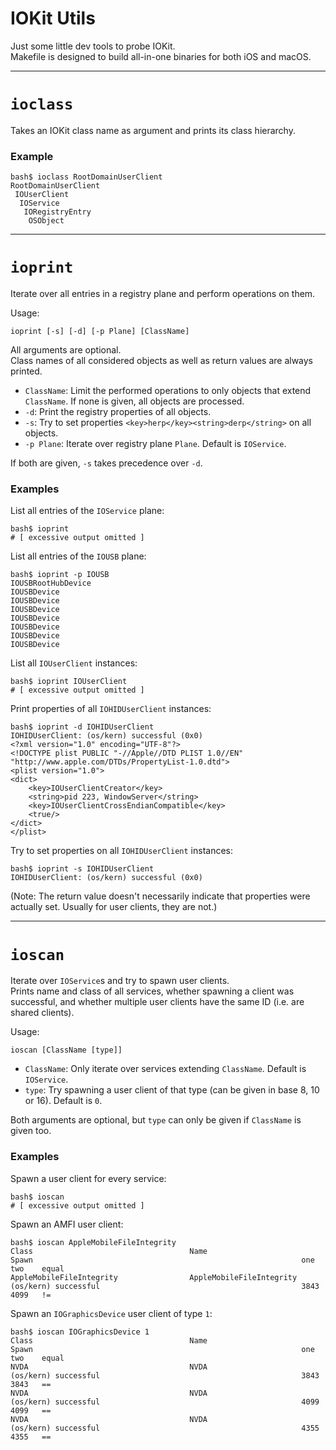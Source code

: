 # IOKit Utils

Just some little dev tools to probe IOKit.  
Makefile is designed to build all-in-one binaries for both iOS and macOS.

---

# `ioclass`

Takes an IOKit class name as argument and prints its class hierarchy.  

### Example

    bash$ ioclass RootDomainUserClient
    RootDomainUserClient
     IOUserClient
      IOService
       IORegistryEntry
        OSObject

---

# `ioprint`

Iterate over all entries in a registry plane and perform operations on them.

Usage:

    ioprint [-s] [-d] [-p Plane] [ClassName]

All arguments are optional.  
Class names of all considered objects as well as return values are always printed.

- `ClassName`: Limit the performed operations to only objects that extend `ClassName`. If none is given, all objects are processed.
- `-d`: Print the registry properties of all objects.
- `-s`: Try to set properties `<key>herp</key><string>derp</string>` on all objects.
- `-p Plane`: Iterate over registry plane `Plane`. Default is `IOService`.

If both are given, `-s` takes precedence over `-d`.

### Examples

List all entries of the `IOService` plane:

    bash$ ioprint
    # [ excessive output omitted ]

List all entries of the `IOUSB` plane:

    bash$ ioprint -p IOUSB
    IOUSBRootHubDevice
    IOUSBDevice
    IOUSBDevice
    IOUSBDevice
    IOUSBDevice
    IOUSBDevice
    IOUSBDevice
    IOUSBDevice

List all `IOUserClient` instances:

    bash$ ioprint IOUserClient
    # [ excessive output omitted ]

Print properties of all `IOHIDUserClient` instances:

    bash$ ioprint -d IOHIDUserClient
    IOHIDUserClient: (os/kern) successful (0x0)
    <?xml version="1.0" encoding="UTF-8"?>
    <!DOCTYPE plist PUBLIC "-//Apple//DTD PLIST 1.0//EN" "http://www.apple.com/DTDs/PropertyList-1.0.dtd">
    <plist version="1.0">
    <dict>
        <key>IOUserClientCreator</key>
        <string>pid 223, WindowServer</string>
        <key>IOUserClientCrossEndianCompatible</key>
        <true/>
    </dict>
    </plist>

Try to set properties on all `IOHIDUserClient` instances:

    bash$ ioprint -s IOHIDUserClient
    IOHIDUserClient: (os/kern) successful (0x0)

(Note: The return value doesn't necessarily indicate that properties were actually set. Usually for user clients, they are not.)

---

# `ioscan`

Iterate over `IOService`s and try to spawn user clients.  
Prints name and class of all services, whether spawning a client was successful, and whether multiple user clients have the same ID (i.e. are shared clients).

Usage:

    ioscan [ClassName [type]]

- `ClassName`: Only iterate over services extending `ClassName`. Default is `IOService`.
- `type`: Try spawning a user client of that type (can be given in base 8, 10 or 16). Default is `0`.

Both arguments are optional, but `type` can only be given if `ClassName` is given too.

### Examples

Spawn a user client for every service:

    bash$ ioscan
    # [ excessive output omitted ]

Spawn an AMFI user client:

    bash$ ioscan AppleMobileFileIntegrity
    Class                                   Name                                    Spawn                                                            one    two    equal
    AppleMobileFileIntegrity                AppleMobileFileIntegrity                (os/kern) successful                                             3843   4099   !=

Spawn an `IOGraphicsDevice` user client of type `1`:

    bash$ ioscan IOGraphicsDevice 1
    Class                                   Name                                    Spawn                                                            one    two    equal
    NVDA                                    NVDA                                    (os/kern) successful                                             3843   3843   ==
    NVDA                                    NVDA                                    (os/kern) successful                                             4099   4099   ==
    NVDA                                    NVDA                                    (os/kern) successful                                             4355   4355   ==
